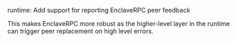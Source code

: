 runtime: Add support for reporting EnclaveRPC peer feedback

This makes EnclaveRPC more robust as the higher-level layer in the
runtime can trigger peer replacement on high level errors.
